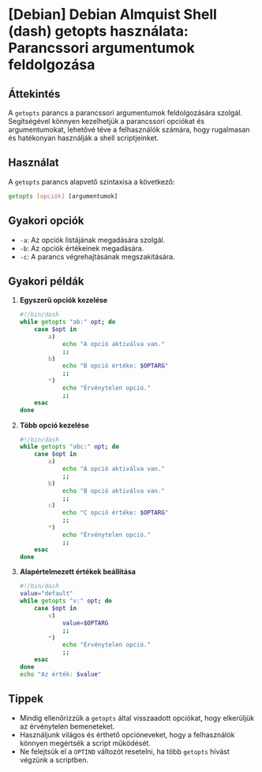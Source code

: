 # [Debian] Debian Almquist Shell (dash) getopts használata: Parancssori argumentumok feldolgozása

## Áttekintés
A `getopts` parancs a parancssori argumentumok feldolgozására szolgál. Segítségével könnyen kezelhetjük a parancssori opciókat és argumentumokat, lehetővé téve a felhasználók számára, hogy rugalmasan és hatékonyan használják a shell scriptjeinket.

## Használat
A `getopts` parancs alapvető szintaxisa a következő:

```sh
getopts [opciók] [argumentumok]
```

## Gyakori opciók
- `-a`: Az opciók listájának megadására szolgál.
- `-b`: Az opciók értékeinek megadására.
- `-c`: A parancs végrehajtásának megszakítására.

## Gyakori példák
1. **Egyszerű opciók kezelése**
   ```sh
   #!/bin/dash
   while getopts "ab:" opt; do
       case $opt in
           a)
               echo "A opció aktiválva van."
               ;;
           b)
               echo "B opció értéke: $OPTARG"
               ;;
           *)
               echo "Érvénytelen opció."
               ;;
       esac
   done
   ```

2. **Több opció kezelése**
   ```sh
   #!/bin/dash
   while getopts "abc:" opt; do
       case $opt in
           a)
               echo "A opció aktiválva van."
               ;;
           b)
               echo "B opció aktiválva van."
               ;;
           c)
               echo "C opció értéke: $OPTARG"
               ;;
           *)
               echo "Érvénytelen opció."
               ;;
       esac
   done
   ```

3. **Alapértelmezett értékek beállítása**
   ```sh
   #!/bin/dash
   value="default"
   while getopts "v:" opt; do
       case $opt in
           v)
               value=$OPTARG
               ;;
           *)
               echo "Érvénytelen opció."
               ;;
       esac
   done
   echo "Az érték: $value"
   ```

## Tippek
- Mindig ellenőrizzük a `getopts` által visszaadott opciókat, hogy elkerüljük az érvénytelen bemeneteket.
- Használjunk világos és érthető opcióneveket, hogy a felhasználók könnyen megértsék a script működését.
- Ne felejtsük el a `OPTIND` változót resetelni, ha több `getopts` hívást végzünk a scriptben.